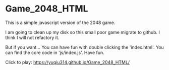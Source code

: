 # Game_2048_HTML
This is a simple javascript version of the 2048 game.

I am going to clean up my disk so this small poor game migrate to github.
I think I will not refactory it.

But if you want...
You can have fun with double clicking the 'index.html'.
You can find the core code in 'js/index.js'.
Have fun.

Click to play: https://yuqiu314.github.io/Game_2048_HTML/
